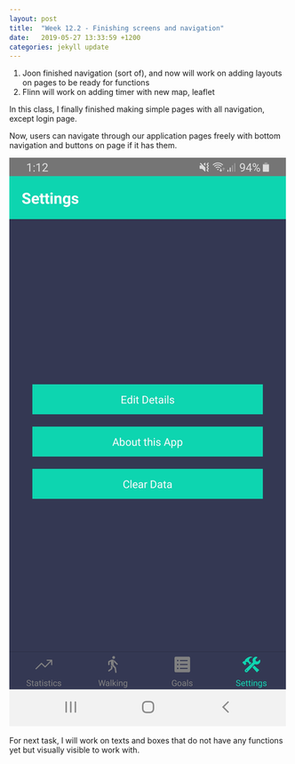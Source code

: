 ```yaml
---
layout: post
title:  "Week 12.2 - Finishing screens and navigation"
date:   2019-05-27 13:33:59 +1200
categories: jekyll update
---
```

1. Joon finished navigation (sort of), and now will work on adding layouts on pages to be ready for functions
2. Flinn will work on adding timer with new map, leaflet

In this class, I finally finished making simple pages with all navigation, except login page.<br>

Now, users can navigate through our application pages freely with bottom navigation and buttons on page if it has them.<br>

![May_30_1](/assets/img/May_30_1.JPG)

For next task, I will work on texts and boxes that do not have any functions yet but visually visible to work with.